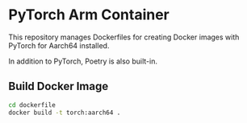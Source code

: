 # PyTorch Arm Container
This repository manages Dockerfiles for creating Docker images with PyTorch for Aarch64 installed.

In addition to PyTorch, Poetry is also built-in.
## Build Docker Image

```sh
cd dockerfile
docker build -t torch:aarch64 .
```

